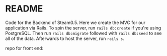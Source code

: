 # README

Code for the Backend of Steam0.5. Here we create the MVC for our application via Rails. To spin the server, run `rails db:create` if you're using PostgreSQL. Then run `rails db:migrate` followed with `rails db:seed` to see all of the data. Afterwards to host the server, run `rails s`. 

repo for front end: 